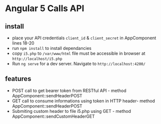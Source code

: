 # Angular 5 Calls API

## install
* place your API credentials  `client_id` & `client_secret` in AppComponent lines 18-20
* run `npm install` to install dependancies
* copy `i5.php` to `/var/www/html` file must be accessible in browser at `http://localhost/i5.php`
* Run `ng serve` for a dev server. Navigate to `http://localhost:4200/`

## features
* POST call to get bearer token from RESTful API - method AppComponent::sendHeaderPOST
* GET call to consume informations using token in HTTP header- method AppComponent::sendHeaderPOST
* Submiting custom header to file i5.php using GET - method AppComponent::sendCustomHeaderGET